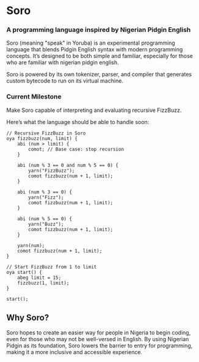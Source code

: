 # Soro

### A programming language inspired by Nigerian Pidgin English

Soro (meaning "speak" in Yoruba) is an experimental programming language that blends Pidgin English syntax with modern programming concepts. It’s designed to be both simple and familiar, especially for those who are familiar with nigerian pidgin english.

Soro is powered by its own tokenizer, parser, and compiler that generates custom bytecode to run on its virtual machine. 

### Current Milestone

Make Soro capable of interpreting and evaluating recursive FizzBuzz.

Here’s what the language should be able to handle soon:

```
// Recursive FizzBuzz in Soro
oya fizzbuzz(num, limit) {
    abi (num > limit) {
        comot; // Base case: stop recursion
    }

    abi (num % 3 == 0 and num % 5 == 0) {
        yarn("FizzBuzz");
        comot fizzbuzz(num + 1, limit); 
    }

    abi (num % 3 == 0) {
        yarn("Fizz");
        comot fizzbuzz(num + 1, limit);
    }

    abi (num % 5 == 0) {
        yarn("Buzz");
        comot fizzbuzz(num + 1, limit); 
    }

    yarn(num);
    comot fizzbuzz(num + 1, limit); 
}

// Start FizzBuzz from 1 to limit
oya start() {
    abeg limit = 15;
    fizzbuzz(1, limit);
}

start();
```

## Why Soro?

Soro hopes to create an easier way for people in Nigeria to begin coding, even for those who may not be well-versed in English. By using Nigerian Pidgin as its foundation, Soro lowers the barrier to entry for programming, making it a more inclusive and accessible experience.
